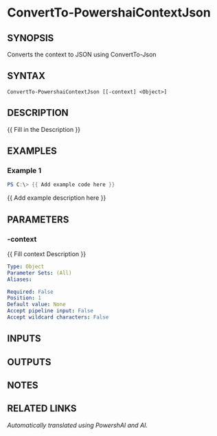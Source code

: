 ﻿---
external help file: powershai-help.xml
Module Name: powershai
online version:
schema: 2.0.0
---

# ConvertTo-PowershaiContextJson

## SYNOPSIS
Converts the context to JSON using ConvertTo-Json

## SYNTAX

```
ConvertTo-PowershaiContextJson [[-context] <Object>]
```

## DESCRIPTION
{{ Fill in the Description }}

## EXAMPLES

### Example 1
```powershell
PS C:\> {{ Add example code here }}
```

{{ Add example description here }}

## PARAMETERS

### -context
{{ Fill context Description }}

```yaml
Type: Object
Parameter Sets: (All)
Aliases:

Required: False
Position: 1
Default value: None
Accept pipeline input: False
Accept wildcard characters: False
```

## INPUTS

## OUTPUTS

## NOTES

## RELATED LINKS



<!--PowershaiAiDocBlockStart-->
_Automatically translated using PowershAI and AI._
<!--PowershaiAiDocBlockEnd-->
